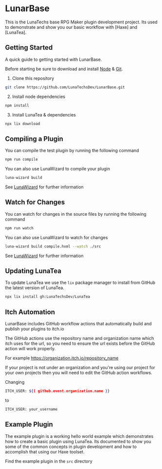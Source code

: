 # LunarBase

This is the LunaTechs base RPG Maker plugin development project. Its used to
demonstrate and show you our basic workflow with [Haxe] and [LunaTea].

## Getting Started
A quick guide to getting started with LunarBase.

Before starting be sure to download and install [Node](https://nodejs.org/en/) & [Git](https://git-scm.com/).

1. Clone this repository

```bash
git clone https://github.com/LunaTechsDev/LunarBase.git
```

2. Install node dependencies

```bash
npm install
```

3. Install LunaTea & dependencies

```bash
npx lix download
```

## Compiling a Plugin
You can compile the test plugin by running the following command

```bash
npm run compile
```
You can also use LunaWizard to compile your plugin

```bash
luna-wizard build
```

See [LunaWizard](https://github.com/lunatechsdev/lunawizard) for further information


## Watch for Changes
You can watch for changes in the source files by running the following command

```bash
npm run watch
```
You can also use LunaWizard to watch for changes

```bash
luna-wizard build compile.hxml --watch ./src
```
See [LunaWizard](https://github.com/lunatechsdev/lunawizard) for further information

## Updating LunaTea
To update LunaTea we use the `lix` package manager to install from GitHub the
latest version of LunaTea.

```bash
npx lix install gh:LunaTechsDev/LunaTea
```

## Itch Automation
LunarBase includes GitHub workflow actions that automatically build and publish
your plugins to itch.io

The GitHub actions use the repository name and organization name which
itch uses for the url, so you need to ensure the url exists before the
GitHub action will work properly. 

For example https://organization.itch.io/repository_name

If your project is not under an organization and you're using our project for
your own projects then you will need to edit the GitHub action workflows.

Changing 

```bash
ITCH_USER: ${{ github.event.organization.name }}
```

to

```bash
ITCH_USER: your_username
```

## Example Plugin
The example plugin is a working hello world example which demonstrates how to
create a basic plugin using LunaTea. Its documented to show you some of
the common concepts in plugin development and how to accomplish that using our
Haxe toolset.

Find the example plugin in the `src` directory
